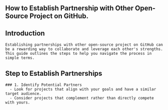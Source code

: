 ## How to Establish Partnership with Other Open-Source Project on GitHub.

## Introduction
    Establishing partnerships with other open-source project on GitHub can be a rewarding way to collaborate and leverage each other's strengths. This guide outlines the steps to help you navigate the process in simple terms.

## Step to Establish Partnerships

    ### 1. Identify Potential Partners
      - Look for projects that align with your goals and have a similar target audience.
      - Consider projects that complement rather than directly compete with yours.

